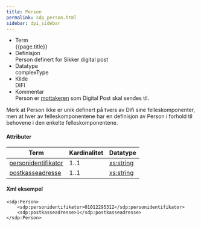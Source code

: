 ```yaml
---
title: Person 
permalink: sdp_person.html
sidebar: dpi_sidebar
---
```


  - Term  
    {{page.title}}
  - Definisjon  
    Person definert for Sikker digital post
  - Datatype  
    complexType
  - Kilde  
    DIFI
  - Kommentar  
    Person er [mottakeren](sdp_mottaker.html) som Digital Post skal sendes til.

Merk at Person ikke er unik definert på tvers av Difi sine
felleskomponenter, men at hver av felleskomponentene har en definisjon
av Person i forhold til behovene i den enkelte felleskomponentene.

#### Attributer

| Term                                               | Kardinalitet | Datatype                                              |
| --- | --- | --- |
| [personidentifikator](personidentifikator.md) | 1..1         | [xs:string](http://www.w3.org/TR/xmlschema-2/#string) |
| [postkasseadresse](postkasseadresse.md)       | 1..1         | [xs:string](http://www.w3.org/TR/xmlschema-2/#string) |

#### Xml eksempel

``` 
<sdp:Person>
    <sdp:personidentifikator>01012295312</sdp:personidentifikator>
    <sdp:postkasseadresse>1</sdp:postkasseadresse>
</sdp:Person>

```
